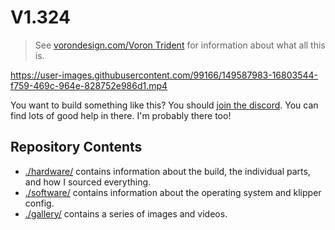 # V1.324

> See [vorondesign.com/Voron Trident](https://vorondesign.com/voron_trident) for information about what all this is.

https://user-images.githubusercontent.com/99166/149587983-16803544-f759-469c-964e-828752e986d1.mp4

You want to build something like this? You should [join the discord](https://discord.com/invite/voron). You can find lots of
good help in there. I'm probably there too!

## Repository Contents

- [./hardware/](./hardware) contains information about the build, the individual parts, and how I sourced everything.
- [./software/](./software) contains information about the operating system and klipper config.
- [./gallery/](./gallery) contains a series of images and videos.

